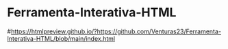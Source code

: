 # Ferramenta-Interativa-HTML

#https://htmlpreview.github.io/?https://github.com/Venturas23/Ferramenta-Interativa-HTML/blob/main/index.html